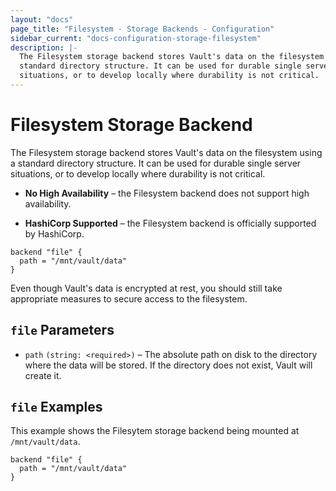 ```yaml
---
layout: "docs"
page_title: "Filesystem - Storage Backends - Configuration"
sidebar_current: "docs-configuration-storage-filesystem"
description: |-
  The Filesystem storage backend stores Vault's data on the filesystem using a
  standard directory structure. It can be used for durable single server
  situations, or to develop locally where durability is not critical.
---
```


# Filesystem Storage Backend

The Filesystem storage backend stores Vault's data on the filesystem using a
standard directory structure. It can be used for durable single server
situations, or to develop locally where durability is not critical.

- **No High Availability** – the Filesystem backend does not support high
  availability.

- **HashiCorp Supported** – the Filesystem backend is officially supported by
  HashiCorp.

```hcl
backend "file" {
  path = "/mnt/vault/data"
}
```

Even though Vault's data is encrypted at rest, you should still take appropriate
measures to secure access to the filesystem.

## `file` Parameters

- `path` `(string: <required>)` – The absolute path on disk to the directory
  where the data will be stored. If the directory does not exist, Vault will
  create it.

## `file` Examples

This example shows the Filesytem storage backend being mounted at
`/mnt/vault/data`.

```hcl
backend "file" {
  path = "/mnt/vault/data"
}
```
